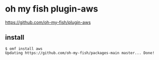 # oh my fish plugin-aws

https://github.com/oh-my-fish/plugin-aws


install
--
```console
$ omf install aws
Updating https://github.com/oh-my-fish/packages-main master... Done!
```
